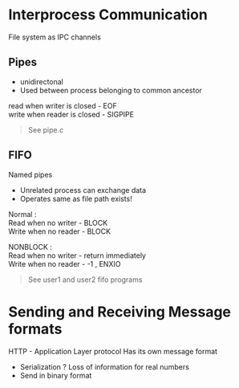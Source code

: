 # Interprocess Communication

File system as IPC channels


## Pipes

* unidirectonal
* Used between process belonging to common ancestor

read when writer is closed - EOF  
write when reader is closed - SIGPIPE

> See pipe.c


## FIFO

Named pipes  

* Unrelated process can exchange data  
* Operates same as file path exists!  

Normal :  
    Read when no writer - BLOCK  
    Write when no reader - BLOCK  

NONBLOCK :  
    Read when no writer - return immediately  
    Write when no reader - -1 , ENXIO  

> See user1 and user2 fifo programs


# Sending and Receiving Message formats

HTTP - Application Layer protocol 
Has its own message format

* Serialization ?
    Loss of information for real numbers
* Send in binary format